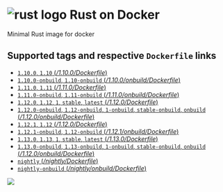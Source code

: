 # ![rust logo](https://www.rust-lang.org/logos/rust-logo-32x32-blk.png) Rust on Docker

Minimal Rust image for docker

##  Supported tags and respective `Dockerfile` links
- [`1.10.0`, `1.10` (*/1.10.0/Dockerfile*)](https://github.com/thibaultdelor/docker-rust/blob/master/1.10.0/Dockerfile)
- [`1.10.0-onbuild`, `1.10-onbuild` (*/1.10.0/onbuild/Dockerfile*)](https://github.com/thibaultdelor/docker-rust/blob/master/1.10.0/onbuild/Dockerfile)
- [`1.11.0`, `1.11` (*/1.11.0/Dockerfile*)](https://github.com/thibaultdelor/docker-rust/blob/master/1.11.0/Dockerfile)
- [`1.11.0-onbuild`, `1.11-onbuild` (*/1.11.0/onbuild/Dockerfile*)](https://github.com/thibaultdelor/docker-rust/blob/master/1.11.0/onbuild/Dockerfile)
- [`1.12.0`, `1.12`, `1`, `stable`, `latest` (*/1.12.0/Dockerfile*)](https://github.com/thibaultdelor/docker-rust/blob/master/1.12.0/Dockerfile)
- [`1.12.0-onbuild`, `1.12-onbuild`, `1-onbuild`, `stable-onbuild`, `onbuild` (*/1.12.0/onbuild/Dockerfile*)](https://github.com/thibaultdelor/docker-rust/blob/master/1.12.0/onbuild/Dockerfile)
- [`1.12.1`, `1.12` (*/1.12.0/Dockerfile*)](https://github.com/thibaultdelor/docker-rust/blob/master/1.12.1/Dockerfile)
- [`1.12.1-onbuild`, `1.12-onbuild` (*/1.12.1/onbuild/Dockerfile*)](https://github.com/thibaultdelor/docker-rust/blob/master/1.12.1/onbuild/Dockerfile)
- [`1.13.0`, `1.13`, `1`, `stable`, `latest` (*/1.13.0/Dockerfile*)](https://github.com/thibaultdelor/docker-rust/blob/master/1.13.0/Dockerfile)
- [`1.13.0-onbuild`, `1.13-onbuild`, `1-onbuild`, `stable-onbuild`, `onbuild` (*/1.12.0/onbuild/Dockerfile*)](https://github.com/thibaultdelor/docker-rust/blob/master/1.13.0/onbuild/Dockerfile)
- [`nightly` (*/nightly/Dockerfile*)](https://github.com/thibaultdelor/docker-rust/blob/master/nightly/Dockerfile)
- [`nightly-onbuild` (*/nightly/onbuild/Dockerfile*)](https://github.com/thibaultdelor/docker-rust/blob/master/nightly/onbuild/Dockerfile)

[![](https://images.microbadger.com/badges/image/thibaultdelor/docker-rust.svg)](http://microbadger.com/images/thibaultdelor/docker-rust "Get your own image badge on microbadger.com")
